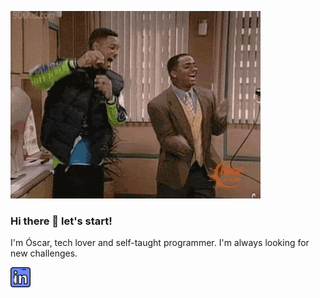 ![dancing!](https://github.com/oscarcpozas/oscarcpozas/blob/fd9a0bef0ace7577ec42b06cd25eab27aae38fb5/giphy.gif)

### Hi there 👋 let's start! 

I'm Óscar, tech lover and self-taught programmer. I'm always looking for new challenges.

[![](https://github.com/oscarcpozas/oscarcpozas/blob/ac7a457a73a84f9ad1ff0b7bb8f2f9bf731180da/linkedin.png)](https://www.linkedin.com/in/oscarpozas)
